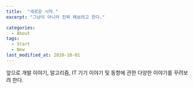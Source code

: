```yaml
---
title:  "새로운 시작."
excerpt: "그냥이 아니라 진짜 해보려고 한다."

categories:
  - About
tags:
  - Start
  - New
last_modified_at: 2020-10-01
---
```

앞으로 개발 이야기, 알고리즘, IT 기기 이야기 및 동향에 관한 다양한 이야기를 꾸려보려 한다.

